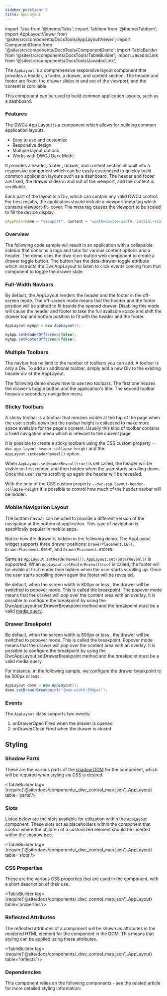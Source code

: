 ```yaml
---
sidebar_position: 0
title: AppLayout
---
```


import Tabs from '@theme/Tabs';
import TabItem from '@theme/TabItem';
import AppLayoutViewer from '@site/src/components/DocsTools/AppLayoutViewer';
import ComponentDemo from '@site/src/components/DocsTools/ComponentDemo';
import TableBuilder from '@site/src/components/DocsTools/TableBuilder';
import JavadocLink from '@site/src/components/DocsTools/JavadocLink';

<JavadocLink type="engine" location="org/dwcj/component/layout/applayout/AppLayout" top='true'/>

The `AppLayout` is a comprehensive responsive layout component that provides a header, a footer, a drawer, and content section. The header and footer are fixed, the drawer slides in and out of the viewport, and the content is scrollable.

This component can be used to build common application layouts, such as a dashboard.

### Features

The DWCJ App Layout is a component which allows for building common application layouts.

<ul>
    <li>Easy to use and customize</li>
    <li>Responsive design</li>
    <li>Multiple layout options</li>
    <li>Works with DWCJ Dark Mode</li>
</ul>

It provides a header, footer , drawer, and content section all built into a responsive component which can be easily customized to quickly build common application layouts such as a dashboard. The header and footer are fixed, the drawer slides in and out of the viewport, and the content is scrollable.

Each part of the layout is a Div, which can contain any valid DWCJ control. For best results, the application should include a viewport meta tag which contains viewport-fit=cover. The meta tag causes the viewport to be scaled to fill the device display.

```java
@AppMeta(name = "viewport", content = "width=device-width, initial-scale=1.0, viewport-fit=cover, user-scalable=no")
```

### Overview

The following code sample will result in an application with a collapsible sidebar that contains a logo and tabs for various content options and a header. The demo uses the dwc-icon-button web component to create a drawer toggle button. The button has the data-drawer-toggle attribute which instructs the DwcAppLayout to listen to click events coming from that component to toggle the drawer state.

<AppLayoutViewer url='https://eu.bbx.kitchen/webapp/controlsamples?class=layout_demos.applayout.AppLayoutDemo' mobile='false' />

<ComponentDemo 
frame="hidden"
javaE='https://raw.githubusercontent.com/DwcJava/ControlSamples/main/src/main/java/layout_demos/applayout/AppLayoutDemo.java'
cssURL='https://raw.githubusercontent.com/DwcJava/ControlSamples/main/src/main/resources/css/applayoutstyles/applayout_styles.css'
/>

### Full-Width Navbars

By default, the AppLayout renders the header and the footer in the off-screen mode. The off-screen mode means that the header and the footer position will be shifted to fit beside the opened drawer. Disabling this mode will cause the header and footer to take the full available space and shift the drawer top and bottom position to fit with the header and the footer.

```java showLineNumbers
AppLayout myApp = new AppLayout();

myApp.setHeaderOffscreen(false);
myApp.setFooterOffscreen(false);
```

<AppLayoutViewer url='https://eu.bbx.kitchen/webapp/controlsamples?class=layout_demos.applayout.AppLayoutFullNavbar' mobile='false'/>


<ComponentDemo 
frame="hidden"
javaE='https://raw.githubusercontent.com/DwcJava/ControlSamples/main/src/main/java/layout_demos/applayout/AppLayoutFullNavbar.java'
cssURL='https://raw.githubusercontent.com/DwcJava/ControlSamples/main/src/main/resources/css/applayoutstyles/applayout_styles.css'
/>


### Multiple Toolbars

The navbar has no limit to the number of toolbars you can add. A toolbar is only a Div. To add an additional toolbar, simply add a new Div to the existing header div of the AppLayout.

The following demo shows how to use two toolbars, The first one houses the drawer's toggle button and the application's title. The second toolbar houses a secondary navigation menu.

<AppLayoutViewer url='https://eu.bbx.kitchen/webapp/controlsamples?class=layout_demos.applayout.AppLayoutMultipleHeaders' mobile='false'/>

<ComponentDemo 
frame="hidden"
javaE='https://raw.githubusercontent.com/DwcJava/ControlSamples/main/src/main/java/layout_demos/applayout/AppLayoutMultipleHeaders.java'
cssURL='https://raw.githubusercontent.com/DwcJava/ControlSamples/main/src/main/resources/css/applayoutstyles/applayout_styles.css'
/>

### Sticky Toolbars

A sticky toolbar is a toolbar that remains visible at the top of the page when the user scrolls down but the navbar height is collapsed to make more space available for the page's content. Usually this kind of toolbar contains a fixed navigation menu which is relevant to the current page.

It is possible to create a sticky toolbars using the CSS custom property `--dwc-app-layout-header-collapse-height` and the `AppLayout.setHeaderReveal()` option.

When `AppLayout.setHeaderReveal(true)` is set called, the header will be visible on first render, and then hidden when the user starts scrolling down. Once the user starts scrolling up again the header will be revealed.

With the help of the CSS custom property `--dwc-app-layout-header-collapse-height` it is possible to control how much of the header navbar will be hidden.

<AppLayoutViewer url='https://eu.bbx.kitchen/webapp/controlsamples?class=layout_demos.applayout.AppLayoutStickyToolbar' mobile='false'/>

<ComponentDemo 
frame="hidden"
javaE='https://raw.githubusercontent.com/DwcJava/ControlSamples/main/src/main/java/layout_demos/applayout/AppLayoutStickyToolbar.java'
cssURL='https://raw.githubusercontent.com/DwcJava/ControlSamples/main/src/main/resources/css/applayoutstyles/applayout_sticky_styles.css'
/>


### Mobile Navigation Layout

The bottom navbar can be used to provide a different version of the navigation at the bottom of application. This type of navigation is specifically popular in mobile apps.

Notice how the drawer is hidden in the following demo. The AppLayout widget supports three drawer positions: `DrawerPlacement.LEFT`, `DrawerPlacement.RIGHT`, and `DrawerPlacement.HIDDEN`.

Same as `AppLayout.setHeaderReveal()`, `AppLayout.setFooterReveal()` is supported. When `AppLayout.setFooterReveal(true)` is called, the footer will be visible at first render then hidden when the user starts scrolling up. Once the user starts scrolling down again the footer will be revealed.

Be default, when the screen width is 800px or less , the drawer will be switched to popover mode. This is called the breakpoint. The popover mode means that the drawer will pop over the content area with an overlay. It is possible to configure the breakpoint by using the DwcAppLayout:setDrawerBreakpoint method and the breakpoint must be a valid [media query](https://developer.mozilla.org/en-US/docs/Web/CSS/Media_Queries/Using_media_queries).

<AppLayoutViewer url='https://eu.bbx.kitchen/webapp/controlsamples?class=layout_demos.applayout.AppLayoutMobile' mobile='true'/>

<ComponentDemo 
frame="hidden"
javaE='https://raw.githubusercontent.com/DwcJava/ControlSamples/main/src/main/java/layout_demos/applayout/AppLayoutMobile.java'
cssURL='https://raw.githubusercontent.com/DwcJava/ControlSamples/main/src/main/resources/css/applayoutstyles/applayout_mobile.css'
/>

### Drawer Breakpoint

Be default, when the screen width is 800px or less , the drawer will be switched to popover mode. This is called the breakpoint. Popover mode means that the drawer will pop over the content area with an overlay. It is possible to configure the breakpoint by using the DwcAppLayout:setDrawerBreakpoint method and the breakpoint must be a valid media query.

For instance, in the following sample. we configure the drawer breakpoint to be 500px or less.

```java
AppLayout demo = new AppLayout();
demo.setDrawerBreakpoint("(max-width:500px)");
```

<AppLayoutViewer url='https://eu.bbx.kitchen/webapp/controlsamples?class=layout_demos.applayout.AppLayoutMobileDrawer' mobile='true'/>

<ComponentDemo 
frame="hidden"
javaE='https://raw.githubusercontent.com/DwcJava/ControlSamples/main/src/main/java/layout_demos/applayout/AppLayoutMobileDrawer.java'
cssURL='https://raw.githubusercontent.com/DwcJava/ControlSamples/main/src/main/resources/css/applayoutstyles/applayout_mobile.css'
/>

### Events

The `AppLayout` class supports two events:

<ol>
    <li>onDrawerOpen Fired when the drawer is opened</li>
    <li>onDrawerClose Fired when the drawer is closed</li>
</ol>

## Styling

### Shadow Parts

These are the various parts of the [shadow DOM](../glossary#shadow-dom) for the component, which will be required when styling via CSS is desired.

<TableBuilder tag={require('@site/docs/components/_dwc_control_map.json').AppLayout} table='parts'/>

### Slots

Listed below are the slots available for utilization within the `AppLayout` component. These slots act as placeholders within the component that control where the children of a customized element should be inserted within the shadow tree.

<TableBuilder tag={require('@site/docs/components/_dwc_control_map.json').AppLayout} table='slots'/>

### CSS Properties

These are the various CSS properties that are used in the component, with a short description of their use.

<TableBuilder tag={require('@site/docs/components/_dwc_control_map.json').AppLayout} table='properties'/>

### Reflected Attributes

The reflected attributes of a component will be shown as attributes in the rendered HTML element for the component in the DOM. This means that styling can be applied using these attributes.

<TableBuilder tag={require('@site/docs/components/_dwc_control_map.json').AppLayout} table="reflects"/>

### Dependencies

This component relies on the following components - see the related article for more detailed styling information:

<TableBuilder tag='dwc-app-layout' table="dependencies"/>

